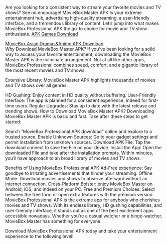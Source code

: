 Are you looking for a consistent way to stream your favorite movies and TV shows? See no encourage! MovieBox Master APK is your extreme entertainment hub, advertising high-quality streaming, a user-friendly interface, and a tremendous library of content. Let’s jump into what makes MovieBox Professional APK the go-to choice for movie and TV show enthusiasts.
[APK Games Download
](https://apkpureinstall.com
)

[MovieBox Asian Dramas&Anime APK Download
](https://apkpureinstall.com/moviebox-apk-download-for-android/
)
<br>Why Download MovieBox Master APK?
If you’ve been looking for a solid way to access your favorite entertainment, downloading the MovieBox Master APK is the culminate arrangement. Not at all like other apps, MovieBox Professional combines speed, comfort, and a gigantic library of the most recent movies and TV shows.

Extensive Library: MovieBox Master APK highlights thousands of movies and TV shows over all genres.

HD Gushing: Enjoy content in HD quality without buffering.
User-Friendly Interface: The app is planned for a consistent experience, indeed for first-time users.
Regular Upgrades: Stay up to date with the latest release and trending shows.
How to Download MovieBox Master APK?
Downloading MovieBox Master APK is basic and fast. Take after these steps to get started:

Search “MovieBox Professional APK download” online and explore to a trusted source.
Enable Unknown Sources: Go to your gadget settings and permit installation from unknown sources.
Download APK File: Tap the download connect to save the File on your device.
Install the App: Open the downloaded File and take after the installation prompts.
Within minutes, you’ll have approach to an broad library of movies and TV shows.

Benefits of Using MovieBox Professional APK
Ad-Free experience: Say goodbye to irritating advertisements that hinder your streaming.
Offline Mode: Download movies and shows to observe afterward without an internet connection.
Cross-Platform Bolster: enjoy MovieBox Master on Android, iOS, and indeed on your PC.
Free and Premium Choices: Select between the free form or open extra features with the premium version.
MovieBox Professional APK is the extreme app for anybody who cherishes movies and TV shows. With its endless library, HD gushing capabilities, and user-friendly interface, it stands out as one of the best excitement apps accessible nowadays. Whether you’re a casual watcher or a binge-watcher, MovieBox Master has something for everyone.

Download MovieBox Professional APK today and take your entertainment experience to the following level!

